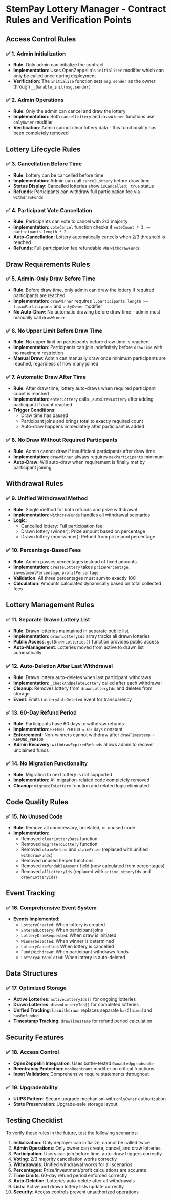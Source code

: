 # StemPay Lottery Manager - Contract Rules and Verification Points

## Access Control Rules

### ✅ 1. Admin Initialization
- **Rule**: Only admin can initialize the contract
- **Implementation**: Uses OpenZeppelin's `initializer` modifier which can only be called once during deployment
- **Verification**: The `initialize` function sets `msg.sender` as the owner through `__Ownable_init(msg.sender)`

### ✅ 2. Admin Operations
- **Rule**: Only the admin can cancel and draw the lottery
- **Implementation**: Both `cancelLottery` and `drawWinner` functions use `onlyOwner` modifier
- **Verification**: Admin cannot clear lottery data - this functionality has been completely removed

## Lottery Lifecycle Rules

### ✅ 3. Cancellation Before Time
- **Rule**: Lottery can be cancelled before time
- **Implementation**: Admin can call `cancelLottery` before draw time
- **Status Display**: Cancelled lotteries show `isCancelled: true` status
- **Refunds**: Participants can withdraw full participation fee via `withdrawFunds`

### ✅ 4. Participant Vote Cancellation
- **Rule**: Participants can vote to cancel with 2/3 majority
- **Implementation**: `voteCancel` function checks if `voteCount * 3 >= participants.length * 2`
- **Auto-Cancellation**: Lottery automatically cancels when 2/3 threshold is reached
- **Refunds**: Full participation fee refundable via `withdrawFunds`

## Draw Requirements Rules

### ✅ 5. Admin-Only Draw Before Time
- **Rule**: Before draw time, only admin can draw the lottery if required participants are reached
- **Implementation**: `drawWinner` requires `l.participants.length >= l.maxParticipants` and `onlyOwner` modifier
- **No Auto-Draw**: No automatic drawing before draw time - admin must manually call `drawWinner`

### ✅ 6. No Upper Limit Before Draw Time
- **Rule**: No upper limit on participants before draw time is reached
- **Implementation**: Participants can join indefinitely before `drawTime` with no maximum restriction
- **Manual Draw**: Admin can manually draw once minimum participants are reached, regardless of how many joined

### ✅ 7. Automatic Draw After Time
- **Rule**: After draw time, lottery auto-draws when required participant count is reached
- **Implementation**: `enterLottery` calls `_autoDrawLottery` after adding participant if count reached
- **Trigger Conditions**: 
  - Draw time has passed
  - Participant joins and brings total to exactly required count
  - Auto-draw happens immediately after participant is added

### ✅ 8. No Draw Without Required Participants
- **Rule**: Admin cannot draw if insufficient participants after draw time
- **Implementation**: `drawWinner` always requires `maxParticipants` minimum
- **Auto-Draw**: Will auto-draw when requirement is finally met by participant joining

## Withdrawal Rules

### ✅ 9. Unified Withdrawal Method
- **Rule**: Single method for both refunds and prize withdrawal
- **Implementation**: `withdrawFunds` handles all withdrawal scenarios
- **Logic**: 
  - Cancelled lottery: Full participation fee
  - Drawn lottery (winner): Prize amount based on percentage
  - Drawn lottery (non-winner): Refund from prize pool percentage

### ✅ 10. Percentage-Based Fees
- **Rule**: Admin passes percentages instead of fixed amounts
- **Implementation**: `createLottery` takes `prizePercentage`, `investmentPercentage`, `profitPercentage`
- **Validation**: All three percentages must sum to exactly 100
- **Calculation**: Amounts calculated dynamically based on total collected fees

## Lottery Management Rules

### ✅ 11. Separate Drawn Lottery List
- **Rule**: Drawn lotteries maintained in separate public list
- **Implementation**: `drawnLotteryIds` array tracks all drawn lotteries
- **Public Access**: `getDrawnLotteries()` function provides public access
- **Auto-Management**: Lotteries moved from active to drawn list automatically

### ✅ 12. Auto-Deletion After Last Withdrawal
- **Rule**: Drawn lottery auto-deletes when last participant withdraws
- **Implementation**: `_checkAndDeleteLottery` called after each withdrawal
- **Cleanup**: Removes lottery from `drawnLotteryIds` and deletes from storage
- **Event**: Emits `LotteryAutoDeleted` event for transparency

### ✅ 13. 60-Day Refund Period
- **Rule**: Participants have 60 days to withdraw refunds
- **Implementation**: `REFUND_PERIOD = 60 days` constant
- **Enforcement**: Non-winners cannot withdraw after `drawTimestamp + REFUND_PERIOD`
- **Admin Recovery**: `withdrawExpiredRefunds` allows admin to recover unclaimed funds

### ✅ 14. No Migration Functionality
- **Rule**: Migration to next lottery is not supported
- **Implementation**: All migration-related code completely removed
- **Cleanup**: `migrateToLottery` function and related logic eliminated

## Code Quality Rules

### ✅ 15. No Unused Code
- **Rule**: Remove all unnecessary, unrelated, or unused code
- **Implementation**: 
  - Removed `clearLotteryData` function
  - Removed `migrateToLottery` function
  - Removed `claimRefund` and `claimPrize` (replaced with unified `withdrawFunds`)
  - Removed unused helper functions
  - Removed `refundableAmount` field (now calculated from percentages)
  - Removed `allLotteryIds` (replaced with `activeLotteryIds` and `drawnLotteryIds`)

## Event Tracking

### ✅ 16. Comprehensive Event System
- **Events Implemented**:
  - `LotteryCreated`: When lottery is created
  - `EnteredLottery`: When participant joins
  - `LotteryDrawRequested`: When draw is initiated
  - `WinnerSelected`: When winner is determined
  - `LotteryCancelled`: When lottery is cancelled
  - `FundsWithdrawn`: When participant withdraws funds
  - `LotteryAutoDeleted`: When lottery is auto-deleted

## Data Structures

### ✅ 17. Optimized Storage
- **Active Lotteries**: `activeLotteryIds[]` for ongoing lotteries
- **Drawn Lotteries**: `drawnLotteryIds[]` for completed lotteries
- **Unified Tracking**: `hasWithdrawn` replaces separate `hasClaimed` and `hasRefunded`
- **Timestamp Tracking**: `drawTimestamp` for refund period calculation

## Security Features

### ✅ 18. Access Control
- **OpenZeppelin Integration**: Uses battle-tested `OwnableUpgradeable`
- **Reentrancy Protection**: `nonReentrant` modifier on critical functions
- **Input Validation**: Comprehensive require statements throughout

### ✅ 19. Upgradeability
- **UUPS Pattern**: Secure upgrade mechanism with `onlyOwner` authorization
- **State Preservation**: Upgrade-safe storage layout

## Testing Checklist

To verify these rules in the future, test the following scenarios:

1. **Initialization**: Only deployer can initialize, cannot be called twice
2. **Admin Operations**: Only owner can create, cancel, and draw lotteries
3. **Participation**: Users can join before time, auto-draw triggers correctly
4. **Voting**: 2/3 majority cancellation works correctly
5. **Withdrawals**: Unified withdrawal works for all scenarios
6. **Percentages**: Prize/investment/profit calculations are accurate
7. **Time Limits**: 60-day refund period enforced correctly
8. **Auto-Deletion**: Lotteries auto-delete after all withdrawals
9. **Lists**: Active and drawn lottery lists update correctly
10. **Security**: Access controls prevent unauthorized operations
